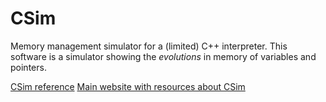 CSim
====

Memory management simulator for a (limited) C++ interpreter. This software is a simulator showing
the *evolutions* in memory of variables and pointers.

<a target="_blank" href="http://github.com/baltasarq/CSim/wiki/">CSim reference</a>
<a target="_blank" href="http://jbgarcia.webs.uvigo.es/prys/csim/">Main website with resources about CSim</a>

